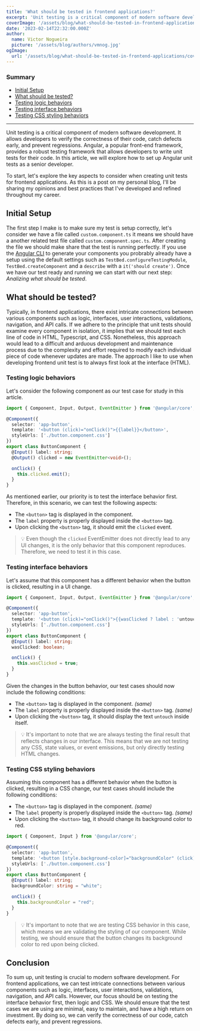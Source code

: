 ```yaml
---
title: 'What should be tested in frontend applications?'
excerpt: 'Unit testing is a critical component of modern software development. It allows developers to verify the correctness of their code, catch defects early, and prevent regressions. Angular, a popular front-end framework, provides a robust testing framework that allows developers to write unit tests for their code. In this article, we will explore how to set up Angular unit tests as a senior developer.'
coverImage: '/assets/blog/what-should-be-tested-in-frontend-applications/cover.jpg'
date: '2023-02-14T22:32:00.000Z'
author:
  name: Victor Nogueira
  picture: '/assets/blog/authors/vmnog.jpg'
ogImage:
  url: '/assets/blog/what-should-be-tested-in-frontend-applications/cover.jpg'
---
```


### Summary
 - [Initial Setup](#initial-setup)
 - [What should be tested?](#what-should-be-tested)
 - [Testing logic behaviors](#testing-logic-behaviors)
 - [Testing interface behaviors](#testing-interface-behaviors)
 - [Testing CSS styling behaviors](#testing-css-styling-behaviors)

<hr/>

Unit testing is a critical component of modern software development. It allows developers to verify the correctness of their code, catch defects early, and prevent regressions. Angular, a popular front-end framework, provides a robust testing framework that allows developers to write unit tests for their code. In this article, we will explore how to set up Angular unit tests as a senior developer.

To start, let's explore the key aspects to consider when creating unit tests for frontend applications. As this is a post on my personal blog, I'll be sharing my opinions and best practices that I've developed and refined throughout my career.

## Initial Setup

The first step I make is to make sure my test is setup correctly, let's consider we have a file called `custom.component.ts` it means we should have a another related test file called `custom.component.spec.ts`.  After creating the file we should make share that the test is running perfectly. If you use the [Angular CLI](https://angular.io/cli/generate) to generate your components you probrably already have a setup using the default settings such as `TestBed.configureTestingModule`, `TestBed.createComponent` and a `describe` with a `it('should create')`. Once we have our test ready and running we can start with our next step: _Analizing what should be tested_.

## What should be tested?

Typically, in frontend applications, there exist intricate connections between various components such as logic, interfaces, user interactions, validations, navigation, and API calls. If we adhere to the principle that unit tests should examine every component in isolation, it implies that we should test each line of code in HTML, Typescript, and CSS. Nonetheless, this approach would lead to a difficult and arduous development and maintenance process due to the complexity and effort required to modify each individual piece of code whenever updates are made. The approach I like to use when developing frontend unit test is to always first look at the interface (HTML).

### Testing logic behaviors

Let's consider the following component as our test case for study in this article.

```typescript
import { Component, Input, Output, EventEmitter } from '@angular/core';

@Component({
  selector: 'app-button',
  template: '<button (click)="onClick()">{{label}}</button>',
  styleUrls: ['./button.component.css']
})
export class ButtonComponent {
  @Input() label: string;
  @Output() clicked = new EventEmitter<void>();

  onClick() {
    this.clicked.emit();
  }
}
```


As mentioned earlier, our priority is to test the interface behavior first. Therefore, in this scenario, we can test the following aspects:

- The `<button>` tag is displayed in the component.
- The `label` property is properly displayed inside the `<button>` tag.
- Upon clicking the `<button>` tag, it should emit the `clicked` event.

> 💡 Even though the `clicked` EventEmitter does not directly lead to any UI changes, it is the only behavior that this component reproduces. Therefore, we need to test it in this case.

### Testing interface behaviors

Let's assume that this component has a different behavior when the button is clicked, resulting in a UI change.

```typescript
import { Component, Input, Output, EventEmitter } from '@angular/core';

@Component({
  selector: 'app-button',
  template: '<button (click)="onClick()">{{wasClicked ? label : 'untouch'}}</button>',
  styleUrls: ['./button.component.css']
})
export class ButtonComponent {
  @Input() label: string;
  wasClicked: boolean;

  onClick() {
    this.wasClicked = true;
  }
}
```

Given the changes in the button behavior, our test cases should now include the following conditions:

- The `<button>` tag is displayed in the component. _(same)_
- The `label` property is properly displayed inside the `<button>` tag. _(same)_
- Upon clicking the `<button>` tag, it should display the text `untouch` inside itself.

> 💡 It's important to note that we are always testing the final result that reflects changes in our interface. This means that we are not testing any CSS, state values, or event emissions, but only directly testing HTML changes.

### Testing CSS styling behaviors

Assuming this component has a different behavior when the button is clicked, resulting in a CSS change, our test cases should include the following conditions:

- The `<button>` tag is displayed in the component. _(same)_
- The `label` property is properly displayed inside the `<button>` tag. _(same)_
- Upon clicking the `<button>` tag, it should change its background color to red.

```typescript
import { Component, Input } from '@angular/core';

@Component({
  selector: 'app-button',
  template: '<button [style.background-color]="backgroundColor" (click)="onClick()">{{label}}</button>',
  styleUrls: ['./button.component.css']
})
export class ButtonComponent {
  @Input() label: string;
  backgroundColor: string = "white";

  onClick() {
    this.backgroundColor = "red";
  }
}
```
>💡 It's important to note that we are testing CSS behavior in this case, which means we are validating the styling of our component. While testing, we should ensure that the button changes its background color to red upon being clicked.

## Conclusion
To sum up, unit testing is crucial to modern software development. For frontend applications, we can test intricate connections between various components such as logic, interfaces, user interactions, validations, navigation, and API calls. However, our focus should be on testing the interface behavior first, then logic and CSS. We should ensure that the test cases we are using are minimal, easy to maintain, and have a high return on investment. By doing so, we can verify the correctness of our code, catch defects early, and prevent regressions.
